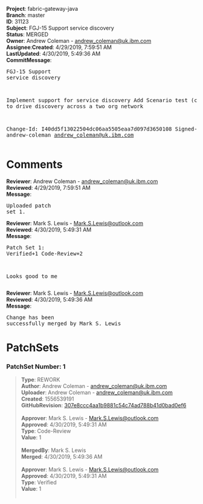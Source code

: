 <strong>Project</strong>: fabric-gateway-java</br><strong>Branch</strong>: master<br><strong>ID</strong>: 31123<br><strong>Subject</strong>: FGJ-15 Support service discovery<br><strong>Status</strong>: MERGED<br><strong>Owner</strong>: Andrew Coleman - andrew_coleman@uk.ibm.com<br><strong>Assignee</strong>:<strong>Created</strong>: 4/29/2019, 7:59:51 AM<br><strong>LastUpdated</strong>: 4/30/2019, 5:49:36 AM<br><strong>CommitMessage</strong>:<br><pre>FGJ-15 Support service discovery

Implement support for service discovery
Add Scenario test (cucumber) to drive discovery across a two org network

Change-Id: I40dd5f13022504dc06aa5505eaa7d097d3650108
Signed-off-by: andrew-coleman <andrew_coleman@uk.ibm.com>
</pre><h1>Comments</h1><strong>Reviewer</strong>: Andrew Coleman - andrew_coleman@uk.ibm.com<br><strong>Reviewed</strong>: 4/29/2019, 7:59:51 AM<br><strong>Message</strong>: <pre>Uploaded patch set 1.</pre><strong>Reviewer</strong>: Mark S. Lewis - Mark.S.Lewis@outlook.com<br><strong>Reviewed</strong>: 4/30/2019, 5:49:31 AM<br><strong>Message</strong>: <pre>Patch Set 1: Verified+1 Code-Review+2

Looks good to me</pre><strong>Reviewer</strong>: Mark S. Lewis - Mark.S.Lewis@outlook.com<br><strong>Reviewed</strong>: 4/30/2019, 5:49:36 AM<br><strong>Message</strong>: <pre>Change has been successfully merged by Mark S. Lewis</pre><h1>PatchSets</h1><h3>PatchSet Number: 1</h3><blockquote><strong>Type</strong>: REWORK<br><strong>Author</strong>: Andrew Coleman - andrew_coleman@uk.ibm.com<br><strong>Uploader</strong>: Andrew Coleman - andrew_coleman@uk.ibm.com<br><strong>Created</strong>: 1556539191<br><strong>GitHubRevision</strong>: [307e8ccc4aa1b9881c54c74ad788b41d0bad0ef6](https://github.com/hyperledger/fabric-gateway-java/commit/307e8ccc4aa1b9881c54c74ad788b41d0bad0ef6)<br><br><strong>Approver</strong>: Mark S. Lewis - Mark.S.Lewis@outlook.com<br><strong>Approved</strong>: 4/30/2019, 5:49:31 AM<br><strong>Type</strong>: Code-Review<br><strong>Value</strong>: 1<br><br><strong>MergedBy</strong>: Mark S. Lewis<br><strong>Merged</strong>: 4/30/2019, 5:49:36 AM<br><br><strong>Approver</strong>: Mark S. Lewis - Mark.S.Lewis@outlook.com<br><strong>Approved</strong>: 4/30/2019, 5:49:31 AM<br><strong>Type</strong>: Verified<br><strong>Value</strong>: 1<br><br></blockquote>